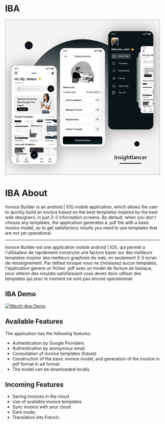 # IBA 

![Mockup Apps Design](https://github.com/misfit-franck/invoice_builder/blob/main/mockup_inspiration.jpg?raw=true)

# IBA About
Invoice Builder is an android | IOS mobile application, which allows the user to quickly build an invoice based on the best templates inspired by the best web designers, in just 2-3 information screens.
By default, when you don't choose any templates, the application generates a .pdf file with a basic invoice model, so to get satisfactory results you need to use templates that are not yet operational.

<hr>

Invoice Builder est une application mobile android | IOS, qui permet a l'utilisateur de rapidement construire une facture baser sur des meilleurs templates inspirer des meilleurs graphiste du web, en seulement 2-3 ecran de renseignement.
Par defaut lorsque vous ne choisissez aucun templates, l'application genere un fichier .pdf avec un model de facture de basique, pour obtenir des resulats satisfaissant vous devez donc utiliser des templates qui pour le moment ne sont pas encore operationnel

## IBA Demo
[![Wacth App Demo](https://www.bing.com/images/search?view=detailV2&ccid=5AkCib2D&id=AC1392B50C2F37379F10F617154E622A5C9CDC94&thid=OIP.5AkCib2D-MA055Lp95h6qwHaHQ&mediaurl=https%3a%2f%2fth.bing.com%2fth%2fid%2fR.e4090289bd83f8c034e792e9f7987aab%3frik%3dlNycXCpiThUX9g%26riu%3dhttp%253a%252f%252fthatmomentin.com%252fwp-content%252fuploads%252f2017%252f03%252fvideo_play_icon.png%26ehk%3dWN%252fkEDGv850%252bxWXVS0Yes0DPcSHLqroFtXHwnZP%252f3DU%253d%26risl%3d%26pid%3dImgRaw%26r%3d0&exph=510&expw=520&q=video+play+icon&simid=608047896540552280&FORM=IRPRST&ck=7F85836F009A1FBEC02926E057600B12&selectedIndex=16)](https://github.com/misfit-franck/invoice_builder/blob/main/invoice_builder_demo.mp4)

## Available Features
The application has the following features:

- Authentication by Google Providers
- Authentication by anonymous email
- Consultation of invoice templates (future)
- Construction of the basic invoice model, and generation of the invoice in pdf format in a4 format
- The model can be downloaded locally 
## Incoming Features
- Saving invoices in the cloud
- Use of available invoice templates
- Sync invoice with your cloud
- Dark mode,
- Translation into French.
